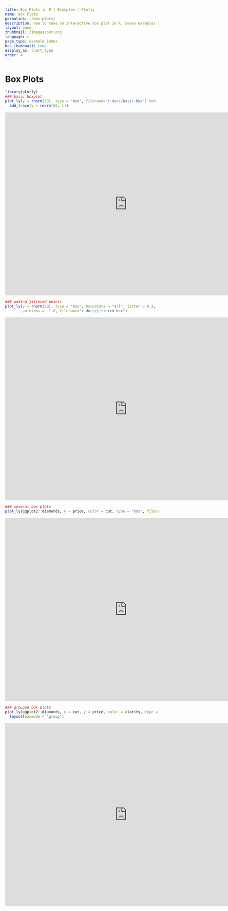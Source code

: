 ```yaml
---
title: Box Plots in R | Examples | Plotly
name: Box Plots
permalink: r/box-plots/
description: How to make an interactive box plot in R. Seven examples of box plots in R that are grouped, colored, and display the underlying data distribution.
layout: base
thumbnail: /images/box.png
language: r
page_type: example_index
has_thumbnail: true
display_as: chart_type
order: 4
---
```



# Box Plots


```r
library(plotly)
### basic boxplot
plot_ly(y = rnorm(50), type = "box", filename="r-docs/basic-box") %>%
  add_trace(y = rnorm(50, 1))
```

<iframe height="600" id="igraph" scrolling="no" seamless="seamless" src="https://plot.ly/~RPlotBot/197.embed" width="800" frameBorder="0"></iframe>

```r
### adding jittered points
plot_ly(y = rnorm(50), type = "box", boxpoints = "all", jitter = 0.3,
        pointpos = -1.8, filename="r-docs/jittered-box")
```

<iframe height="600" id="igraph" scrolling="no" seamless="seamless" src="https://plot.ly/~RPlotBot/199.embed" width="800" frameBorder="0"></iframe>

```r
### several box plots
plot_ly(ggplot2::diamonds, y = price, color = cut, type = "box", filename="r-docs/multiple-boxes")
```

<iframe height="600" id="igraph" scrolling="no" seamless="seamless" src="https://plot.ly/~RPlotBot/201.embed" width="800" frameBorder="0"></iframe>

```r
### grouped box plots
plot_ly(ggplot2::diamonds, x = cut, y = price, color = clarity, type = "box", filename="r-docs/grouped-boxes") %>%
  layout(boxmode = "group")
```

<iframe height="600" id="igraph" scrolling="no" seamless="seamless" src="https://plot.ly/~RPlotBot/203.embed" width="800" frameBorder="0"></iframe>

